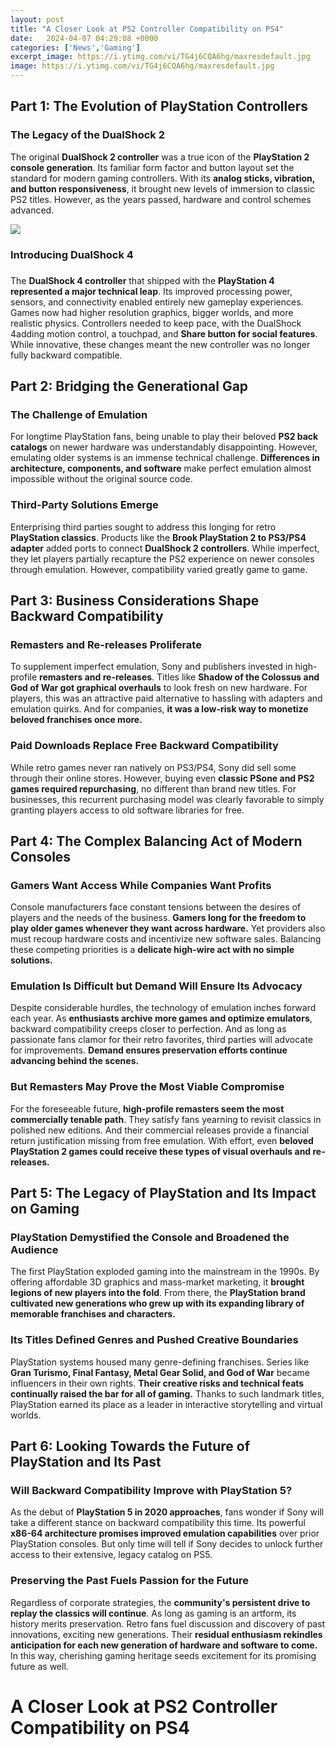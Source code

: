 ```yaml
---
layout: post
title: "A Closer Look at PS2 Controller Compatibility on PS4"
date:   2024-04-07 04:29:08 +0000
categories: ['News','Gaming']
excerpt_image: https://i.ytimg.com/vi/TG4j6CQA6hg/maxresdefault.jpg
image: https://i.ytimg.com/vi/TG4j6CQA6hg/maxresdefault.jpg
---
```


## Part 1: The Evolution of PlayStation Controllers
### The Legacy of the DualShock 2 
The original **DualShock 2 controller** was a true icon of the **PlayStation 2 console generation**. Its familiar form factor and button layout set the standard for modern gaming controllers. With its **analog sticks, vibration, and button responsiveness**, it brought new levels of immersion to classic PS2 titles. However, as the years passed, hardware and control schemes advanced. 

![](https://i.ytimg.com/vi/TG4j6CQA6hg/maxresdefault.jpg)
### Introducing DualShock 4
### 
The **DualShock 4 controller** that shipped with the **PlayStation 4 represented a major technical leap**. Its improved processing power, sensors, and connectivity enabled entirely new gameplay experiences. Games now had higher resolution graphics, bigger worlds, and more realistic physics. Controllers needed to keep pace, with the DualShock 4adding motion control, a touchpad, and **Share button for social features**. While innovative, these changes meant the new controller was no longer fully backward compatible.
## Part 2: Bridging the Generational Gap 
### The Challenge of Emulation
For longtime PlayStation fans, being unable to play their beloved **PS2 back catalogs** on newer hardware was understandably disappointing. However, emulating older systems is an immense technical challenge. **Differences in architecture, components, and software** make perfect emulation almost impossible without the original source code.
### Third-Party Solutions Emerge
Enterprising third parties sought to address this longing for retro **PlayStation classics**. Products like the **Brook PlayStation 2 to PS3/PS4 adapter** added ports to connect **DualShock 2 controllers**. While imperfect, they let players partially recapture the PS2 experience on newer consoles through emulation. However, compatibility varied greatly game to game.
## Part 3: Business Considerations Shape Backward Compatibility  
### Remasters and Re-releases Proliferate
To supplement imperfect emulation, Sony and publishers invested in high-profile **remasters and re-releases**. Titles like **Shadow of the Colossus and God of War got graphical overhauls** to look fresh on new hardware. For players, this was an attractive paid alternative to hassling with adapters and emulation quirks. And for companies, **it was a low-risk way to monetize beloved franchises once more.**
### Paid Downloads Replace Free Backward Compatibility
While retro games never ran natively on PS3/PS4, Sony did sell some through their online stores. However, buying even **classic PSone and PS2 games required repurchasing**, no different than brand new titles. For businesses, this recurrent purchasing model was clearly favorable to simply granting players access to old software libraries for free.
## Part 4: The Complex Balancing Act of Modern Consoles
### Gamers Want Access While Companies Want Profits 
Console manufacturers face constant tensions between the desires of players and the needs of the business. **Gamers long for the freedom to play older games whenever they want across hardware.** Yet providers also must recoup hardware costs and incentivize new software sales. Balancing these competing priorities is a **delicate high-wire act with no simple solutions.**
### Emulation Is Difficult but Demand Will Ensure Its Advocacy 
Despite considerable hurdles, the technology of emulation inches forward each year. As **enthusiasts archive more games and optimize emulators**, backward compatibility creeps closer to perfection. And as long as passionate fans clamor for their retro favorites, third parties will advocate for improvements. **Demand ensures preservation efforts continue advancing behind the scenes.** 
### But Remasters May Prove the Most Viable Compromise
For the foreseeable future, **high-profile remasters seem the most commercially tenable path**. They satisfy fans yearning to revisit classics in polished new editions. And their commercial releases provide a financial return justification missing from free emulation. With effort, even **beloved PlayStation 2 games could receive these types of visual overhauls and re-releases.**
## Part 5: The Legacy of PlayStation and Its Impact on Gaming
### PlayStation Demystified the Console and Broadened the Audience
The first PlayStation exploded gaming into the mainstream in the 1990s. By offering affordable 3D graphics and mass-market marketing, it **brought legions of new players into the fold**. From there, the **PlayStation brand cultivated new generations who grew up with its expanding library of memorable franchises and characters.** 
### Its Titles Defined Genres and Pushed Creative Boundaries
PlayStation systems housed many genre-defining franchises. Series like **Gran Turismo, Final Fantasy, Metal Gear Solid, and God of War** became influencers in their own rights. **Their creative risks and technical feats continually raised the bar for all of gaming.** Thanks to such landmark titles, PlayStation earned its place as a leader in interactive storytelling and virtual worlds.
## Part 6: Looking Towards the Future of PlayStation and Its Past
### Will Backward Compatibility Improve with PlayStation 5?  
As the debut of **PlayStation 5 in 2020 approaches**, fans wonder if Sony will take a different stance on backward compatibility this time. Its powerful **x86-64 architecture promises improved emulation capabilities** over prior PlayStation consoles. But only time will tell if Sony decides to unlock further access to their extensive, legacy catalog on PS5. 
### Preserving the Past Fuels Passion for the Future
Regardless of corporate strategies, the **community's persistent drive to replay the classics will continue**. As long as gaming is an artform, its history merits preservation. Retro fans fuel discussion and discovery of past innovations, exciting new generations. Their **residual enthusiasm rekindles anticipation for each new generation of hardware and software to come.** In this way, cherishing gaming heritage seeds excitement for its promising future as well.
# A Closer Look at PS2 Controller Compatibility on PS4